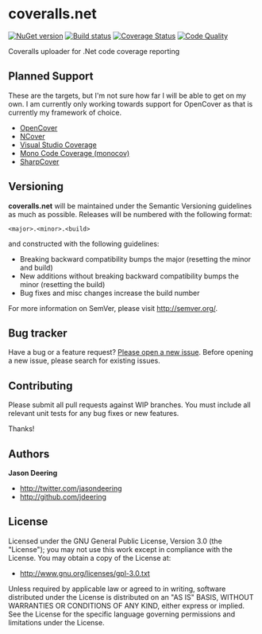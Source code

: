 coveralls.net
=============

[![NuGet version](https://badge.fury.io/nu/coveralls.net.svg)](http://badge.fury.io/nu/coveralls.net)
[![Build status](https://ci.appveyor.com/api/projects/status/yxp5vpnesuji5pbd/branch/master?svg=true)](https://ci.appveyor.com/project/jdeering/coveralls-net/branch/master)
[![Coverage Status](https://img.shields.io/coveralls/jdeering/coveralls.net.svg)](https://coveralls.io/r/jdeering/coveralls.net)
[![Code Quality](https://scan.coverity.com/projects/3856/badge.svg)](https://scan.coverity.com/projects/3856)

Coveralls uploader for .Net code coverage reporting


## Planned Support

These are the targets, but I'm not sure how far I will be able to get on my own. I am currently only working towards
support for OpenCover as that is currently my framework of choice.

* [OpenCover](https://github.com/sawilde/opencover)
* [NCover](https://www.ncover.com/)
* [Visual Studio Coverage](http://msdn.microsoft.com/en-us/library/dd299398%28v=vs.90%29.aspx)
* [Mono Code Coverage (monocov)](http://www.mono-project.com/docs/debug+profile/profile/code-coverage/)
* [SharpCover](https://github.com/gaillard/SharpCover)


## Versioning

<b>coveralls.net</b> will be maintained under the Semantic Versioning guidelines as much as possible. Releases will be numbered with the following format:

`<major>.<minor>.<build>`

and constructed with the following guidelines:

* Breaking backward compatibility bumps the major (resetting the minor and build)
* New additions without breaking backward compatibility bumps the minor (resetting the build)
* Bug fixes and misc changes increase the build number

For more information on SemVer, please visit http://semver.org/.


## Bug tracker

Have a bug or a feature request? [Please open a new issue](https://github.com/jdeering/coveralls.net/issues). Before opening a new issue, please search for existing issues.


## Contributing

Please submit all pull requests against WIP branches. You must include all relevant unit tests for any bug fixes or new features.

Thanks!


## Authors

**Jason Deering**

+ http://twitter.com/jasondeering
+ http://github.com/jdeering

## License

Licensed under the GNU General Public License, Version 3.0 (the "License"); you may not use this work except in compliance with the License. You may obtain a copy of the License at:

* http://www.gnu.org/licenses/gpl-3.0.txt

Unless required by applicable law or agreed to in writing, software distributed under the License is distributed on an "AS IS" BASIS, WITHOUT WARRANTIES OR CONDITIONS OF ANY KIND, either express or implied. See the License for the specific language governing permissions and limitations under the License.